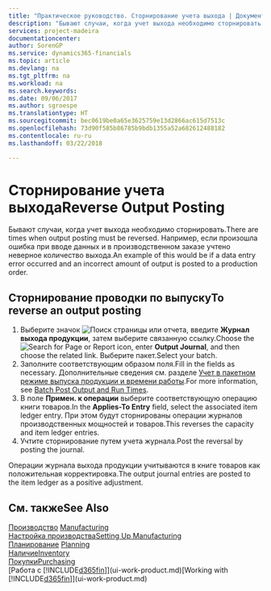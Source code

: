 ```yaml
---
title: "Практическое руководство. Сторнирование учета выхода | Документы Майкрософт"
description: "Бывают случаи, когда учет выхода необходимо сторнировать. Например, если произошла ошибка при вводе данных и в производственном заказе учтено неверное количество выхода."
services: project-madeira
documentationcenter: 
author: SorenGP
ms.service: dynamics365-financials
ms.topic: article
ms.devlang: na
ms.tgt_pltfrm: na
ms.workload: na
ms.search.keywords: 
ms.date: 09/06/2017
ms.author: sgroespe
ms.translationtype: HT
ms.sourcegitcommit: bec0619be0a65e3625759e13d2866ac615d7513c
ms.openlocfilehash: 73d90f585b86785b9bdb1355a52a682612488182
ms.contentlocale: ru-ru
ms.lasthandoff: 03/22/2018

---
```

# <a name="reverse-output-posting"></a><span data-ttu-id="01379-104">Сторнирование учета выхода</span><span class="sxs-lookup"><span data-stu-id="01379-104">Reverse Output Posting</span></span>
<span data-ttu-id="01379-105">Бывают случаи, когда учет выхода необходимо сторнировать.</span><span class="sxs-lookup"><span data-stu-id="01379-105">There are times when output posting must be reversed.</span></span> <span data-ttu-id="01379-106">Например, если произошла ошибка при вводе данных и в производственном заказе учтено неверное количество выхода.</span><span class="sxs-lookup"><span data-stu-id="01379-106">An example of this would be if a data entry error occurred and an incorrect amount of output is posted to a production order.</span></span>  

## <a name="to-reverse-an-output-posting"></a><span data-ttu-id="01379-107">Сторнирование проводки по выпуску</span><span class="sxs-lookup"><span data-stu-id="01379-107">To reverse an output posting</span></span>  
1.  <span data-ttu-id="01379-108">Выберите значок ![Поиск страницы или отчета](media/ui-search/search_small.png "Значок поиска страницы или отчета"), введите **Журнал выхода продукции**, затем выберите связанную ссылку.</span><span class="sxs-lookup"><span data-stu-id="01379-108">Choose the ![Search for Page or Report](media/ui-search/search_small.png "Search for Page or Report icon") icon, enter **Output Journal**, and then choose the related link.</span></span> <span data-ttu-id="01379-109">Выберите пакет.</span><span class="sxs-lookup"><span data-stu-id="01379-109">Select your batch.</span></span>  
2. <span data-ttu-id="01379-110">Заполните соответствующим образом поля.</span><span class="sxs-lookup"><span data-stu-id="01379-110">Fill in the fields as necessary.</span></span> <span data-ttu-id="01379-111">Дополнительные сведения см. разделе [Учет в пакетном режиме выпуска продукции и времени работы](production-how-to-post-output-quantity.md).</span><span class="sxs-lookup"><span data-stu-id="01379-111">For more information, see [Batch Post Output and Run Times](production-how-to-post-output-quantity.md).</span></span>
3.  <span data-ttu-id="01379-112">В поле **Примен. к операции** выберите соответствующую операцию книги товаров.</span><span class="sxs-lookup"><span data-stu-id="01379-112">In the **Applies-To Entry** field, select the associated item ledger entry.</span></span> <span data-ttu-id="01379-113">При этом будут сторнированы операции журналов производственных мощностей и товаров.</span><span class="sxs-lookup"><span data-stu-id="01379-113">This reverses the capacity and item ledger entries.</span></span>  
4. <span data-ttu-id="01379-114">Учтите сторнирование путем учета журнала.</span><span class="sxs-lookup"><span data-stu-id="01379-114">Post the reversal by posting the journal.</span></span>  

<span data-ttu-id="01379-115">Операции журнала выхода продукции учитываются в книге товаров как положительная корректировка.</span><span class="sxs-lookup"><span data-stu-id="01379-115">The output journal entries are posted to the item ledger as a positive adjustment.</span></span>  

## <a name="see-also"></a><span data-ttu-id="01379-116">См. также</span><span class="sxs-lookup"><span data-stu-id="01379-116">See Also</span></span>  
 <span data-ttu-id="01379-117">[Производство](production-manage-manufacturing.md)  </span><span class="sxs-lookup"><span data-stu-id="01379-117">[Manufacturing](production-manage-manufacturing.md)  </span></span>  
 [<span data-ttu-id="01379-118">Настройка производства</span><span class="sxs-lookup"><span data-stu-id="01379-118">Setting Up Manufacturing</span></span>](production-configure-production-processes.md)  
 <span data-ttu-id="01379-119">[Планирование](production-planning.md)    </span><span class="sxs-lookup"><span data-stu-id="01379-119">[Planning](production-planning.md)    </span></span>  
 [<span data-ttu-id="01379-120">Наличие</span><span class="sxs-lookup"><span data-stu-id="01379-120">Inventory</span></span>](inventory-manage-inventory.md)  
 [<span data-ttu-id="01379-121">Покупки</span><span class="sxs-lookup"><span data-stu-id="01379-121">Purchasing</span></span>](purchasing-manage-purchasing.md)  
 <span data-ttu-id="01379-122">[Работа с [!INCLUDE[d365fin](includes/d365fin_md.md)]](ui-work-product.md)</span><span class="sxs-lookup"><span data-stu-id="01379-122">[Working with [!INCLUDE[d365fin](includes/d365fin_md.md)]](ui-work-product.md)</span></span>  

